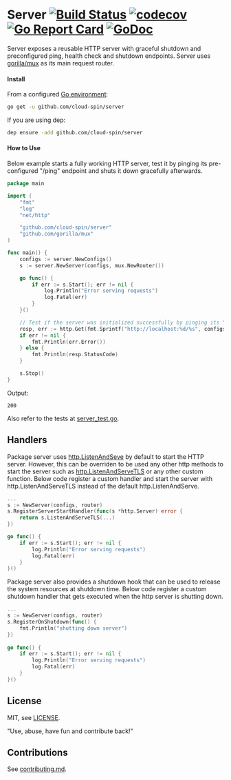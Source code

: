 # Server [![Build Status](https://travis-ci.com/cloud-spin/server.svg?branch=master)](https://travis-ci.com/cloud-spin/server) [![codecov](https://codecov.io/gh/cloud-spin/server/branch/master/graph/badge.svg)](https://codecov.io/gh/cloud-spin/server) [![Go Report Card](https://goreportcard.com/badge/github.com/cloud-spin/server)](https://goreportcard.com/report/github.com/cloud-spin/server) [![GoDoc](https://godoc.org/github.com/cloud-spin/server?status.svg)](https://godoc.org/github.com/cloud-spin/server)

Server exposes a reusable HTTP server with graceful shutdown and preconfigured ping, health check and shutdown endpoints. Server uses
[gorilla/mux](https://github.com/gorilla/mux) as its main request router.
 
#### Install
 
From a configured [Go environment](https://golang.org/doc/install#testing):
```sh
go get -u github.com/cloud-spin/server
```

If you are using dep:
```sh
dep ensure -add github.com/cloud-spin/server
```

#### How to Use

Below example starts a fully working HTTP server, test it by pinging its pre-configured "/ping" endpoint and shuts it down gracefully afterwards.

```go
package main

import (
	"fmt"
	"log"
	"net/http"

	"github.com/cloud-spin/server"
	"github.com/gorilla/mux"
)

func main() {
	configs := server.NewConfigs()
	s := server.NewServer(configs, mux.NewRouter())

	go func() {
		if err := s.Start(); err != nil {
			log.Println("Error serving requests")
			log.Fatal(err)
		}
	}()

	// Test if the server was initialized successfully by pinging its "/ping" endpoint.
	resp, err := http.Get(fmt.Sprintf("http://localhost:%d/%s", configs.Port, configs.PingEndpoint))
	if err != nil {
		fmt.Println(err.Error())
	} else {
		fmt.Println(resp.StatusCode)
	}

	s.Stop()
}
```

Output:
```
200
```

Also refer to the tests at [server_test.go](server_test.go).


## Handlers

Package server uses [http.ListenAndSeve](https://golang.org/pkg/net/http/#ListenAndServe) by default to start the HTTP server. However, this can be overriden to be used any other http methods to start the server such as [http.ListenAndServeTLS](https://golang.org/pkg/net/http/#ListenAndServeTLS) or any other custom function. Below code register a custom handler and start the server with http.ListenAndServeTLS instead of the default http.ListenAndServe.

```go
...
s := NewServer(configs, router)
s.RegisterServerStartHandler(func(s *http.Server) error {
	return s.ListenAndServeTLS(...)
})

go func() {
	if err := s.Start(); err != nil {
		log.Println("Error serving requests")
		log.Fatal(err)
	}
}()
```

Package server also provides a shutdown hook that can be used to release the system resources at shutdown time. Below code register a custom shutdown handler that gets executed when the http server is shutting down.

```go
...
s := NewServer(configs, router)
s.RegisterOnShutdown(func() {
	fmt.Println("shutting down server")
})
		
go func() {
	if err := s.Start(); err != nil {
		log.Println("Error serving requests")
		log.Fatal(err)
	}
}()
```


## License
MIT, see [LICENSE](LICENSE).

"Use, abuse, have fun and contribute back!"


## Contributions
See [contributing.md](https://github.com/cloud-spin/docs/blob/master/contributing.md).


